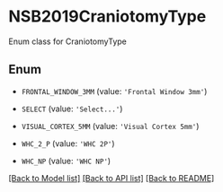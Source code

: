 # NSB2019CraniotomyType

Enum class for CraniotomyType

## Enum

* `FRONTAL_WINDOW_3MM` (value: `'Frontal Window 3mm'`)

* `SELECT` (value: `'Select...'`)

* `VISUAL_CORTEX_5MM` (value: `'Visual Cortex 5mm'`)

* `WHC_2_P` (value: `'WHC 2P'`)

* `WHC_NP` (value: `'WHC NP'`)

[[Back to Model list]](../README.md#documentation-for-models) [[Back to API list]](../README.md#documentation-for-api-endpoints) [[Back to README]](../README.md)


